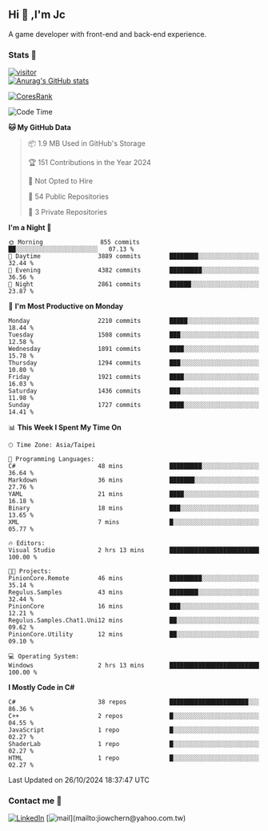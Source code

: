 ## Hi 👋 ,I'm Jc  

A game developer with front-end and back-end experience.  

### Stats  📝
[![visitor](https://visitor-badge.glitch.me/badge?page_id=jiowchern.jiowchern&style=flat-square&color=0088cc)](https://visitor-badge.glitch.me/badge?page_id=jiowchern.jiowchern&style=flat-square&color=0088cc)  
[![Anurag's GitHub stats](https://github-readme-stats.vercel.app/api?username=jiowchern&count_private=true&&show_icons=true)](https://github.com/anuraghazra/github-readme-stats)  
<!-- [![trophy](https://github-profile-trophy.vercel.app/?username=jiowchern)](https://github.com/ryo-ma/github-profile-trophy)   -->
[![CoresRank](https://cr-ss-service.azurewebsites.net/api/ScreenShot?widget=summary&username=jiowchern)](https://cr-ss-service.azurewebsites.net/api/ScreenShot?widget=summary&username=jiowchern)


<!--START_SECTION:waka-->
![Code Time](http://img.shields.io/badge/Code%20Time-1%2C239%20hrs%2018%20mins-blue)

**🐱 My GitHub Data** 

> 📦 1.9 MB Used in GitHub's Storage 
 > 
> 🏆 151 Contributions in the Year 2024
 > 
> 🚫 Not Opted to Hire
 > 
> 📜 54 Public Repositories 
 > 
> 🔑 3 Private Repositories 
 > 
**I'm a Night 🦉** 

```text
🌞 Morning                855 commits         ██░░░░░░░░░░░░░░░░░░░░░░░   07.13 % 
🌆 Daytime                3889 commits        ████████░░░░░░░░░░░░░░░░░   32.44 % 
🌃 Evening                4382 commits        █████████░░░░░░░░░░░░░░░░   36.56 % 
🌙 Night                  2861 commits        ██████░░░░░░░░░░░░░░░░░░░   23.87 % 
```
📅 **I'm Most Productive on Monday** 

```text
Monday                   2210 commits        █████░░░░░░░░░░░░░░░░░░░░   18.44 % 
Tuesday                  1508 commits        ███░░░░░░░░░░░░░░░░░░░░░░   12.58 % 
Wednesday                1891 commits        ████░░░░░░░░░░░░░░░░░░░░░   15.78 % 
Thursday                 1294 commits        ███░░░░░░░░░░░░░░░░░░░░░░   10.80 % 
Friday                   1921 commits        ████░░░░░░░░░░░░░░░░░░░░░   16.03 % 
Saturday                 1436 commits        ███░░░░░░░░░░░░░░░░░░░░░░   11.98 % 
Sunday                   1727 commits        ████░░░░░░░░░░░░░░░░░░░░░   14.41 % 
```


📊 **This Week I Spent My Time On** 

```text
🕑︎ Time Zone: Asia/Taipei

💬 Programming Languages: 
C#                       48 mins             █████████░░░░░░░░░░░░░░░░   36.64 % 
Markdown                 36 mins             ███████░░░░░░░░░░░░░░░░░░   27.76 % 
YAML                     21 mins             ████░░░░░░░░░░░░░░░░░░░░░   16.18 % 
Binary                   18 mins             ███░░░░░░░░░░░░░░░░░░░░░░   13.65 % 
XML                      7 mins              █░░░░░░░░░░░░░░░░░░░░░░░░   05.77 % 

🔥 Editors: 
Visual Studio            2 hrs 13 mins       █████████████████████████   100.00 % 

🐱‍💻 Projects: 
PinionCore.Remote        46 mins             █████████░░░░░░░░░░░░░░░░   35.14 % 
Regulus.Samples          43 mins             ████████░░░░░░░░░░░░░░░░░   32.44 % 
PinionCore               16 mins             ███░░░░░░░░░░░░░░░░░░░░░░   12.21 % 
Regulus.Samples.Chat1.Uni12 mins             ██░░░░░░░░░░░░░░░░░░░░░░░   09.62 % 
PinionCore.Utility       12 mins             ██░░░░░░░░░░░░░░░░░░░░░░░   09.10 % 

💻 Operating System: 
Windows                  2 hrs 13 mins       █████████████████████████   100.00 % 
```

**I Mostly Code in C#** 

```text
C#                       38 repos            ██████████████████████░░░   86.36 % 
C++                      2 repos             █░░░░░░░░░░░░░░░░░░░░░░░░   04.55 % 
JavaScript               1 repo              █░░░░░░░░░░░░░░░░░░░░░░░░   02.27 % 
ShaderLab                1 repo              █░░░░░░░░░░░░░░░░░░░░░░░░   02.27 % 
HTML                     1 repo              █░░░░░░░░░░░░░░░░░░░░░░░░   02.27 % 
```




 Last Updated on 26/10/2024 18:37:47 UTC
<!--END_SECTION:waka-->



### Contact me 💬
[![LinkedIn](https://img.shields.io/badge/-JiowchernChen-0077B5?style==flat-square&logo=LinkedIn&logoColor=white)](https://www.linkedin.com/in/jiowchern-chen-4aaa90b7/) [![mail](https://img.shields.io/badge/-jiowchern%40yahoo.com.tw-blueviolet?style=flat-square&logo=yahoo!)](mailto:jiowchern@yahoo.com.tw)    

<!-- [![Linkedin Badge](https://img.shields.io/badge/-LinkedIn-blue?style=flat-square&logo=Linkedin&logoColor=white&link=https://www.linkedin.com/in/jiowchern-chen-4aaa90b7/)](https://www.linkedin.com/in/jiowchern-chen-4aaa90b7/) -->


<!--
**jiowchern/jiowchern** is a ✨ _special_ ✨ repository because its `README.md` (this file) appears on your GitHub profile.

Here are some ideas to get you started:

- 🔭 I’m currently working on ...
- 🌱 I’m currently learning ...
- 👯 I’m looking to collaborate on ...
- 🤔 I’m looking for help with ...
- 💬 Ask me about ...
- 📫 How to reach me: ...
- 😄 Pronouns: ...
- ⚡ Fun fact: ...
-->
